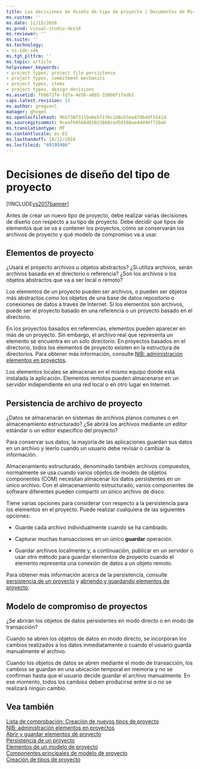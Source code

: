 ```yaml
---
title: Las decisiones de diseño de tipo de proyecto | Documentos de Microsoft
ms.custom: ''
ms.date: 11/15/2016
ms.prod: visual-studio-dev14
ms.reviewer: ''
ms.suite: ''
ms.technology:
- vs-ide-sdk
ms.tgt_pltfrm: ''
ms.topic: article
helpviewer_keywords:
- project types, project file persistence
- project types, commitment mechanics
- project types, items
- project types, design decisions
ms.assetid: f68671fe-fd7a-4e56-a0b5-330b0f1fedb1
caps.latest.revision: 11
ms.author: gregvanl
manager: ghogen
ms.openlocfilehash: 9b5738f3119a8e5f1f6c1d8cb3ee47d64df1541d
ms.sourcegitcommit: 9ceaf69568d61023868ced59108ae4dd46f720ab
ms.translationtype: MT
ms.contentlocale: es-ES
ms.lasthandoff: 10/12/2018
ms.locfileid: "49195486"
---
```

# <a name="project-type-design-decisions"></a>Decisiones de diseño del tipo de proyecto
[!INCLUDE[vs2017banner](../../includes/vs2017banner.md)]

Antes de crear un nuevo tipo de proyecto, debe realizar varias decisiones de diseño con respecto a su tipo de proyecto. Debe decidir qué tipos de elementos que se va a contener los proyectos, cómo se conservarán los archivos de proyecto y qué modelo de compromiso va a usar.  
  
## <a name="project-items"></a>Elementos de proyecto  
 ¿Usará el proyecto archivos u objetos abstractos? ¿Si utiliza archivos, serán archivos basado en el directorio o referencia? ¿Son los archivos o los objetos abstractos que va a ser local o remoto?  
  
 Los elementos de un proyecto pueden ser archivos, o pueden ser objetos más abstractos como los objetos de una base de datos repositorio o conexiones de datos a través de Internet. Si los elementos son archivos, puede ser el proyecto basado en una referencia o un proyecto basado en el directorio.  
  
 En los proyectos basados en referencias, elementos pueden aparecer en más de un proyecto. Sin embargo, el archivo real que representa un elemento se encuentra en un solo directorio. En proyectos basados en el directorio, todos los elementos de proyecto existen en la estructura de directorios. Para obtener más información, consulte [NIB: administración elementos en proyectos](http://msdn.microsoft.com/en-us/762e606b-7f44-4b66-97a1-e30a703654a0).  
  
 Los elementos locales se almacenan en el mismo equipo donde está instalada la aplicación. Elementos remotos pueden almacenarse en un servidor independiente en una red local o en otro lugar en Internet.  
  
## <a name="project-file-persistence"></a>Persistencia de archivo de proyecto  
 ¿Datos se almacenarán en sistemas de archivos planos comunes o en almacenamiento estructurado? ¿Se abrirá los archivos mediante un editor estándar o un editor específico del proyecto?  
  
 Para conservar sus datos, la mayoría de las aplicaciones guardan sus datos en un archivo y leerlo cuando un usuario debe revisar o cambiar la información.  
  
 Almacenamiento estructurado, denominado también archivos compuestos, normalmente se usa cuando varios objetos de modelo de objetos componentes (COM) necesitan almacenar los datos persistentes en un único archivo. Con el almacenamiento estructurado, varios componentes de software diferentes pueden compartir un único archivo de disco.  
  
 Tiene varias opciones para considerar con respecto a la persistencia para los elementos en el proyecto. Puede realizar cualquiera de las siguientes opciones:  
  
-   Guarde cada archivo individualmente cuando se ha cambiado.  
  
-   Capturar muchas transacciones en un único **guardar** operación.  
  
-   Guardar archivos localmente y, a continuación, publicar en un servidor o usar otro método para guardar elementos de proyecto cuando el elemento representa una conexión de datos a un objeto remoto.  
  
 Para obtener más información acerca de la persistencia, consulte [persistencia de un proyecto](../../extensibility/internals/project-persistence.md) y [abriendo y guardando elementos de proyecto](../../extensibility/internals/opening-and-saving-project-items.md).  
  
## <a name="project-commitment-model"></a>Modelo de compromiso de proyectos  
 ¿Se abrirán los objetos de datos persistentes en modo directo o en modo de transacción?  
  
 Cuando se abren los objetos de datos en modo directo, se incorporan los cambios realizados a los datos inmediatamente o cuando el usuario guarda manualmente el archivo.  
  
 Cuando los objetos de datos se abren mediante el modo de transacción, los cambios se guardan en una ubicación temporal en memoria y no se confirman hasta que el usuario decide guardar el archivo manualmente. En ese momento, todos los cambios deben producirse entre sí o no se realizará ningún cambio.  
  
## <a name="see-also"></a>Vea también  
 [Lista de comprobación: Creación de nuevos tipos de proyecto](../../extensibility/internals/checklist-creating-new-project-types.md)   
 [NIB: administración elementos en proyectos](http://msdn.microsoft.com/en-us/762e606b-7f44-4b66-97a1-e30a703654a0)   
 [Abrir y guardar elementos de proyecto](../../extensibility/internals/opening-and-saving-project-items.md)   
 [Persistencia de un proyecto](../../extensibility/internals/project-persistence.md)   
 [Elementos de un modelo de proyecto](../../extensibility/internals/elements-of-a-project-model.md)   
 [Componentes principales de modelo de proyecto](../../extensibility/internals/project-model-core-components.md)   
 [Creación de tipos de proyecto](../../extensibility/internals/creating-project-types.md)

